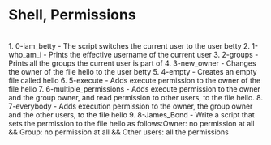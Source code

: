 <h1> Shell, Permissions </h1><br/>
1. 0-iam_betty - The script switches the current user to the user betty
2. 1-who_am_i - Prints the effective username of the current user
3. 2-groups - Prints all the groups the current user is part of
4. 3-new_owner - Changes the owner of the file hello to the user betty
5. 4-empty - Creates an empty file called hello
6. 5-execute - Adds execute permission to the owner of the file hello
7. 6-multiple_permissions - Adds execute permission to the owner and the group owner, and read permission to other users, to the file hello.
8. 7-everybody - Adds execution permission to the owner, the group owner and the other users, to the file hello
9. 8-James_Bond - Write a script that sets the permission to the file hello as follows:Owner: no permission at all && Group: no permission at all && Other users: all the permissions

